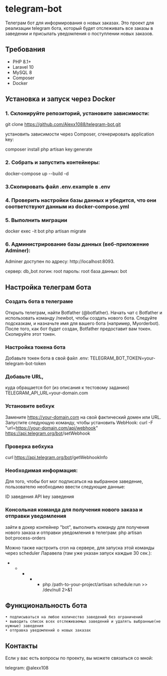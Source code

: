 # telegram-bot
Телеграм бот для информирования о новых заказах.
Это проект для реализации telegram бота, который будет отслеживать все заказы в заведении и
присылать уведомления о поступлении новых заказов.

## Требования
- PHP 8.1+
- Laravel 10
- MySQL 8
- Composer
- Docker

## Установка и запуск через Docker

### 1. Склонируйте репозиторий, установите зависимости:

git clone https://github.com/Alexx1088/telegram-bot.git

установить зависимости через Composer, сгенерировать application key:

composer install
php artisan key:generate

### 2.  Собрать и запустить контейнеры:

docker-compose up --build -d

### 3.Скопировать файл .env.example в .env

### 4. Проверить настройки базы данных и убедится, что они соответствуют данным из docker-compose.yml

### 5. Выполнить миграции

docker exec -it bot php artisan migrate 

### 6. Администрирование базы данных (веб-приложение Adminer):

Adminer доступен по адресу: http://localhost:8093.

сервер: db_bot
логин: root
пароль: root
база данных: bot

## Настройка телеграм бота
### Создать бота в телеграме
Открыть телеграм, найти Botfather (@botfather). Начать чат с Botfather и использовать команду /newbot,
чтобы создать нового бота. Следуйте подсказкам, и назначьте имя для вашего бота (например, Myorderbot).
После того, как бот будет создан, Botfather предоставит вам токен. Скопируйте этот токен.

### Настройка токена бота
Добавьте токен бота в свой файл .env:
TELEGRAM_BOT_TOKEN=your-telegram-bot-token

### Добавьте URL,
куда обращается бот (из описания к тестовому заданию)
TELEGRAM_API_URL=your-domain.com

### Установите вебхук 
Замените https://your-domain.com на свой фактический домен или URL. Запустите следующую команду, 
чтобы установить WebHook:
curl -F "url=https://your-domain.com/api/webhook" https://api.telegram.org/bot<your-telegram-bot-token>/setWebhook

### Проверка вебхука
curl https://api.telegram.org/bot<your-telegram-bot-token>/getWebhookInfo

### Необходимая информация:
Для того, чтобы бот мог подписаться на выбранное заведение, пользователю необходимо
ввести следующие данные:

ID заведения
API key заведения

### Консольная команда для получения нового заказа и отправки уведомления
зайти в докер контейнер "bot", выполнить команду для получения нового заказа и отправки уведомления в телеграм: 
php artisan bot:process-orders

Можно также настроить cron на сервере, для запуска этой команды через scheduler Ларавела
(там уже указан запуск каждые 30 сек.):
* * * * * php /path-to-your-project/artisan schedule:run >> /dev/null 2>&1

## Функциональность бота
    • подписываться на любое количество заведений без ограничений
    • выводить список всех отслеживаемых заведений и удалять выбранные(не нужные) заведения
    • отправка уведомлений о новых заказах   

## Контакты

Если у вас есть вопросы по проекту, вы можете связаться со мной:

telegram: @alexx108
